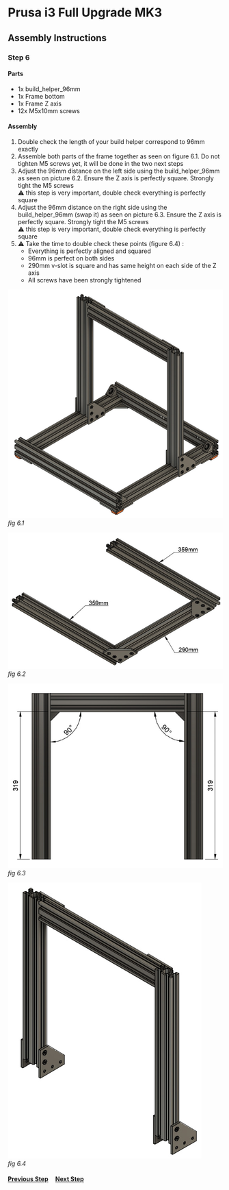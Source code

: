 # Prusa i3 Full Upgrade MK3

## Assembly Instructions

### Step 6

#### Parts  

* 1x build_helper_96mm
* 1x Frame bottom
* 1x Frame Z axis
* 12x M5x10mm screws

#### Assembly

1. Double check the length of your build helper correspond to 96mm exactly
1. Assemble both parts of the frame together as seen on figure 6.1. Do not tighten M5 screws yet, it will be done in the two next steps
1. Adjust the 96mm distance on the left side using the build_helper_96mm as seen on picture 6.2. Ensure the Z axis is perfectly square. Strongly tight the M5 screws<br>
   :warning: this step is very important, double check everything is perfectly square
1. Adjust the 96mm distance on the right side using the build_helper_96mm (swap it) as seen on picture 6.3. Ensure the Z axis is perfectly square. Strongly tight the M5 screws<br>
   :warning: this step is very important, double check everything is perfectly square
1. :warning: Take the time to double check these points (figure 6.4) :
    * Everything is perfectly aligned and squared
    * 96mm is perfect on both sides
    * 290mm v-slot is square and has same height on each side of the Z axis
    * All screws have been strongly tightened



![](img/fig6.1.jpg)\
*fig 6.1*

![](img/fig6.2.jpg)\
*fig 6.2*

![](img/fig6.3.jpg)\
*fig 6.3*

![](img/fig6.4.jpg)\
*fig 6.4*

#### [Previous Step](step05.md) &nbsp;&nbsp;&nbsp; [Next Step](step07.md)
